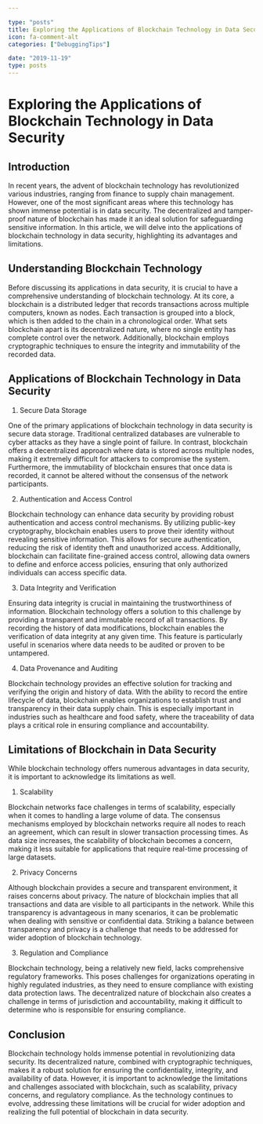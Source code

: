 ```yaml
---

type: "posts"
title: Exploring the Applications of Blockchain Technology in Data Security
icon: fa-comment-alt
categories: ["DebuggingTips"]

date: "2019-11-19"
type: posts
---
```





# Exploring the Applications of Blockchain Technology in Data Security

## Introduction

In recent years, the advent of blockchain technology has revolutionized various industries, ranging from finance to supply chain management. However, one of the most significant areas where this technology has shown immense potential is in data security. The decentralized and tamper-proof nature of blockchain has made it an ideal solution for safeguarding sensitive information. In this article, we will delve into the applications of blockchain technology in data security, highlighting its advantages and limitations.

## Understanding Blockchain Technology

Before discussing its applications in data security, it is crucial to have a comprehensive understanding of blockchain technology. At its core, a blockchain is a distributed ledger that records transactions across multiple computers, known as nodes. Each transaction is grouped into a block, which is then added to the chain in a chronological order. What sets blockchain apart is its decentralized nature, where no single entity has complete control over the network. Additionally, blockchain employs cryptographic techniques to ensure the integrity and immutability of the recorded data.

## Applications of Blockchain Technology in Data Security

1. Secure Data Storage

One of the primary applications of blockchain technology in data security is secure data storage. Traditional centralized databases are vulnerable to cyber attacks as they have a single point of failure. In contrast, blockchain offers a decentralized approach where data is stored across multiple nodes, making it extremely difficult for attackers to compromise the system. Furthermore, the immutability of blockchain ensures that once data is recorded, it cannot be altered without the consensus of the network participants.

2. Authentication and Access Control

Blockchain technology can enhance data security by providing robust authentication and access control mechanisms. By utilizing public-key cryptography, blockchain enables users to prove their identity without revealing sensitive information. This allows for secure authentication, reducing the risk of identity theft and unauthorized access. Additionally, blockchain can facilitate fine-grained access control, allowing data owners to define and enforce access policies, ensuring that only authorized individuals can access specific data.

3. Data Integrity and Verification

Ensuring data integrity is crucial in maintaining the trustworthiness of information. Blockchain technology offers a solution to this challenge by providing a transparent and immutable record of all transactions. By recording the history of data modifications, blockchain enables the verification of data integrity at any given time. This feature is particularly useful in scenarios where data needs to be audited or proven to be untampered.

4. Data Provenance and Auditing

Blockchain technology provides an effective solution for tracking and verifying the origin and history of data. With the ability to record the entire lifecycle of data, blockchain enables organizations to establish trust and transparency in their data supply chain. This is especially important in industries such as healthcare and food safety, where the traceability of data plays a critical role in ensuring compliance and accountability.

## Limitations of Blockchain in Data Security

While blockchain technology offers numerous advantages in data security, it is important to acknowledge its limitations as well.

1. Scalability

Blockchain networks face challenges in terms of scalability, especially when it comes to handling a large volume of data. The consensus mechanisms employed by blockchain networks require all nodes to reach an agreement, which can result in slower transaction processing times. As data size increases, the scalability of blockchain becomes a concern, making it less suitable for applications that require real-time processing of large datasets.

2. Privacy Concerns

Although blockchain provides a secure and transparent environment, it raises concerns about privacy. The nature of blockchain implies that all transactions and data are visible to all participants in the network. While this transparency is advantageous in many scenarios, it can be problematic when dealing with sensitive or confidential data. Striking a balance between transparency and privacy is a challenge that needs to be addressed for wider adoption of blockchain technology.

3. Regulation and Compliance

Blockchain technology, being a relatively new field, lacks comprehensive regulatory frameworks. This poses challenges for organizations operating in highly regulated industries, as they need to ensure compliance with existing data protection laws. The decentralized nature of blockchain also creates a challenge in terms of jurisdiction and accountability, making it difficult to determine who is responsible for ensuring compliance.

## Conclusion

Blockchain technology holds immense potential in revolutionizing data security. Its decentralized nature, combined with cryptographic techniques, makes it a robust solution for ensuring the confidentiality, integrity, and availability of data. However, it is important to acknowledge the limitations and challenges associated with blockchain, such as scalability, privacy concerns, and regulatory compliance. As the technology continues to evolve, addressing these limitations will be crucial for wider adoption and realizing the full potential of blockchain in data security.